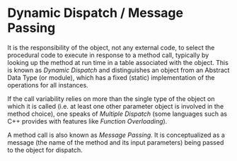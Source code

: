 # Dynamic Dispatch / Message Passing

It is the responsibility of the object, not any external code, to select the procedural code to execute in response to a method call, typically by looking up the method at run time in a table associated with the object. This is known as _Dynamic Dispatch_ and distinguishes an object from an Abstract Data Type (or module), which has a fixed (static) implementation of the operations for all instances.

If the call variability relies on more than the single type of the object on which it is called (i.e. at least one other parameter object is involved in the method choice), one speaks of _Multiple Dispatch_ (some languages such as C++ provides with features like _Function Overloading_).

A method call is also known as _Message Passing_. It is conceptualized as a message (the name of the method and its input parameters) being passed to the object for dispatch.